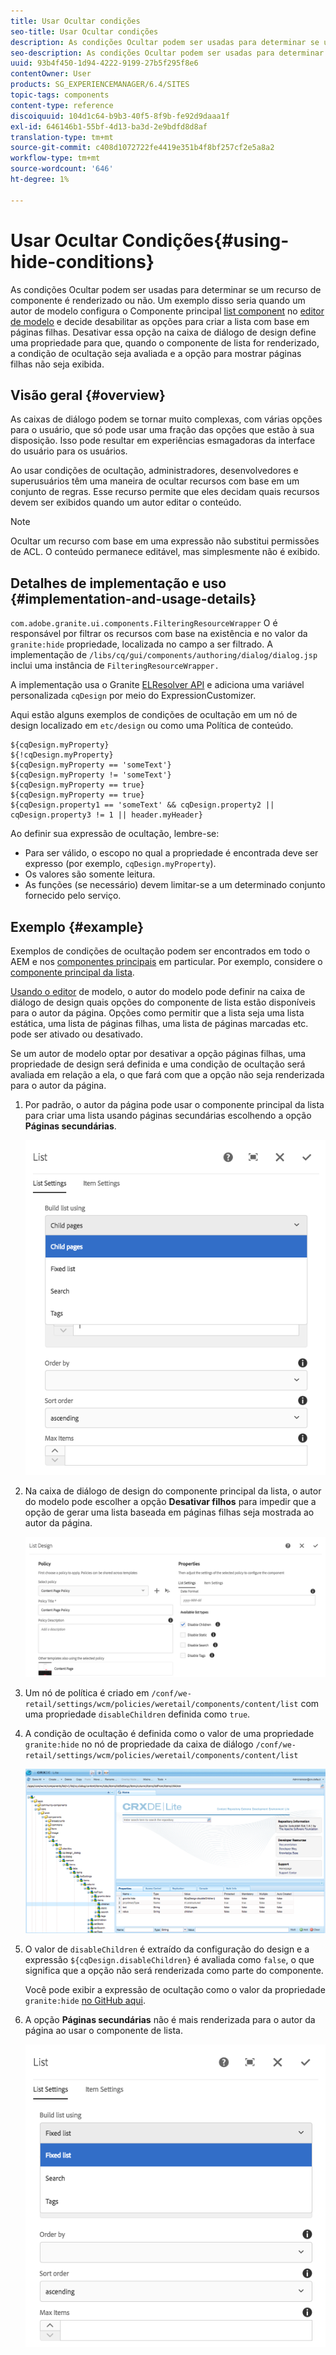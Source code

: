 ```yaml
---
title: Usar Ocultar condições
seo-title: Usar Ocultar condições
description: As condições Ocultar podem ser usadas para determinar se um recurso de componente é renderizado ou não.
seo-description: As condições Ocultar podem ser usadas para determinar se um recurso de componente é renderizado ou não.
uuid: 93b4f450-1d94-4222-9199-27b5f295f8e6
contentOwner: User
products: SG_EXPERIENCEMANAGER/6.4/SITES
topic-tags: components
content-type: reference
discoiquuid: 104d1c64-b9b3-40f5-8f9b-fe92d9daaa1f
exl-id: 646146b1-55bf-4d13-ba3d-2e9bdfd8d8af
translation-type: tm+mt
source-git-commit: c408d1072722fe4419e351b4f8bf257cf2e5a8a2
workflow-type: tm+mt
source-wordcount: '646'
ht-degree: 1%

---
```


# Usar Ocultar Condições{#using-hide-conditions}

As condições Ocultar podem ser usadas para determinar se um recurso de componente é renderizado ou não. Um exemplo disso seria quando um autor de modelo configura o Componente principal [list component](https://helpx.adobe.com/experience-manager/core-components/using/list.html) no [editor de modelo](/help/sites-authoring/templates.md) e decide desabilitar as opções para criar a lista com base em páginas filhas. Desativar essa opção na caixa de diálogo de design define uma propriedade para que, quando o componente de lista for renderizado, a condição de ocultação seja avaliada e a opção para mostrar páginas filhas não seja exibida.

## Visão geral {#overview}

As caixas de diálogo podem se tornar muito complexas, com várias opções para o usuário, que só pode usar uma fração das opções que estão à sua disposição. Isso pode resultar em experiências esmagadoras da interface do usuário para os usuários.

Ao usar condições de ocultação, administradores, desenvolvedores e superusuários têm uma maneira de ocultar recursos com base em um conjunto de regras. Esse recurso permite que eles decidam quais recursos devem ser exibidos quando um autor editar o conteúdo.

>[!NOTE]
>
>Ocultar um recurso com base em uma expressão não substitui permissões de ACL. O conteúdo permanece editável, mas simplesmente não é exibido.

## Detalhes de implementação e uso {#implementation-and-usage-details}

`com.adobe.granite.ui.components.FilteringResourceWrapper` O é responsável por filtrar os recursos com base na existência e no valor da  `granite:hide` propriedade, localizada no campo a ser filtrado. A implementação de `/libs/cq/gui/components/authoring/dialog/dialog.jsp` inclui uma instância de `FilteringResourceWrapper.`

A implementação usa o Granite [ELResolver API](https://helpx.adobe.com/experience-manager/6-4/sites/developing/using/reference-materials/granite-ui/api/jcr_root/libs/granite/ui/docs/server/el.html) e adiciona uma variável personalizada `cqDesign` por meio do ExpressionCustomizer.

Aqui estão alguns exemplos de condições de ocultação em um nó de design localizado em `etc/design` ou como uma Política de conteúdo.

```
${cqDesign.myProperty}
${!cqDesign.myProperty}
${cqDesign.myProperty == 'someText'}
${cqDesign.myProperty != 'someText'}
${cqDesign.myProperty == true}
${cqDesign.myProperty == true}
${cqDesign.property1 == 'someText' && cqDesign.property2 || cqDesign.property3 != 1 || header.myHeader}
```

Ao definir sua expressão de ocultação, lembre-se:

* Para ser válido, o escopo no qual a propriedade é encontrada deve ser expresso (por exemplo, `cqDesign.myProperty`).
* Os valores são somente leitura.
* As funções (se necessário) devem limitar-se a um determinado conjunto fornecido pelo serviço.

## Exemplo {#example}

Exemplos de condições de ocultação podem ser encontrados em todo o AEM e nos [componentes principais](https://docs.adobe.com/content/help/pt-BR/experience-manager-core-components/using/introduction.html) em particular. Por exemplo, considere o [componente principal da lista](https://helpx.adobe.com/experience-manager/core-components/using/list.html).

[Usando o editor](/help/sites-authoring/templates.md) de modelo, o autor do modelo pode definir na caixa de diálogo de design quais opções do componente de lista estão disponíveis para o autor da página. Opções como permitir que a lista seja uma lista estática, uma lista de páginas filhas, uma lista de páginas marcadas etc. pode ser ativado ou desativado.

Se um autor de modelo optar por desativar a opção páginas filhas, uma propriedade de design será definida e uma condição de ocultação será avaliada em relação a ela, o que fará com que a opção não seja renderizada para o autor da página.

1. Por padrão, o autor da página pode usar o componente principal da lista para criar uma lista usando páginas secundárias escolhendo a opção **Páginas secundárias**.

   ![chlimage_1-218](assets/chlimage_1-218.png)

1. Na caixa de diálogo de design do componente principal da lista, o autor do modelo pode escolher a opção **Desativar filhos** para impedir que a opção de gerar uma lista baseada em páginas filhas seja mostrada ao autor da página.

   ![chlimage_1-219](assets/chlimage_1-219.png)

1. Um nó de política é criado em `/conf/we-retail/settings/wcm/policies/weretail/components/content/list` com uma propriedade `disableChildren` definida como `true`.
1. A condição de ocultação é definida como o valor de uma propriedade `granite:hide` no nó de propriedade da caixa de diálogo `/conf/we-retail/settings/wcm/policies/weretail/components/content/list`

   ![chlimage_1-220](assets/chlimage_1-220.png)

1. O valor de `disableChildren` é extraído da configuração do design e a expressão `${cqDesign.disableChildren}` é avaliada como `false`, o que significa que a opção não será renderizada como parte do componente.

   Você pode exibir a expressão de ocultação como o valor da propriedade `granite:hide` [no GitHub aqui](https://github.com/Adobe-Marketing-Cloud/aem-core-wcm-components/blob/master/content/src/content/jcr_root/apps/core/wcm/components/list/v1/list/_cq_dialog/.content.xml#L40).

1. A opção **Páginas secundárias** não é mais renderizada para o autor da página ao usar o componente de lista.

   ![chlimage_1-221](assets/chlimage_1-221.png)
